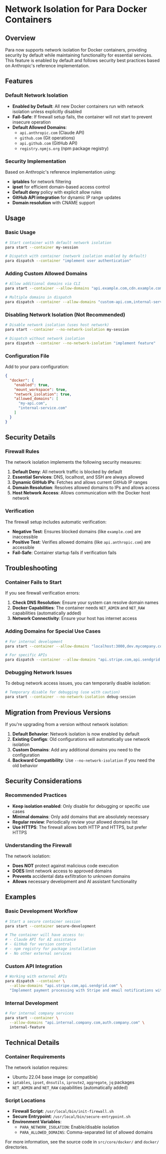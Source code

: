 # Network Isolation for Para Docker Containers

## Overview

Para now supports network isolation for Docker containers, providing security by default while maintaining functionality for essential services. This feature is enabled by default and follows security best practices based on Anthropic's reference implementation.

## Features

### Default Network Isolation

- **Enabled by Default**: All new Docker containers run with network isolation unless explicitly disabled
- **Fail-Safe**: If firewall setup fails, the container will not start to prevent insecure operation
- **Default Allowed Domains**:
  - `api.anthropic.com` (Claude API)
  - `github.com` (Git operations)
  - `api.github.com` (GitHub API)
  - `registry.npmjs.org` (npm package registry)

### Security Implementation

Based on Anthropic's reference implementation using:
- **iptables** for network filtering
- **ipset** for efficient domain-based access control
- **Default deny** policy with explicit allow rules
- **GitHub API integration** for dynamic IP range updates
- **Domain resolution** with CNAME support

## Usage

### Basic Usage

```bash
# Start container with default network isolation
para start --container my-session

# Dispatch with container (network isolation enabled by default)
para dispatch --container "implement user authentication"
```

### Adding Custom Allowed Domains

```bash
# Allow additional domains via CLI
para start --container --allow-domains "api.example.com,cdn.example.com" my-session

# Multiple domains in dispatch
para dispatch --container --allow-domains "custom-api.com,internal-service.com" "implement feature"
```

### Disabling Network Isolation (Not Recommended)

```bash
# Disable network isolation (uses host network)
para start --container --no-network-isolation my-session

# Dispatch without network isolation
para dispatch --container --no-network-isolation "implement feature"
```

### Configuration File

Add to your para configuration:

```json
{
  "docker": {
    "enabled": true,
    "mount_workspace": true,
    "network_isolation": true,
    "allowed_domains": [
      "my-api.com",
      "internal-service.com"
    ]
  }
}
```

## Security Details

### Firewall Rules

The network isolation implements the following security measures:

1. **Default Deny**: All network traffic is blocked by default
2. **Essential Services**: DNS, localhost, and SSH are always allowed
3. **Dynamic GitHub IPs**: Fetches and allows current GitHub IP ranges
4. **Domain Resolution**: Resolves allowed domains to IPs and allows access
5. **Host Network Access**: Allows communication with the Docker host network

### Verification

The firewall setup includes automatic verification:
- **Negative Test**: Ensures blocked domains (like `example.com`) are inaccessible
- **Positive Test**: Verifies allowed domains (like `api.anthropic.com`) are accessible
- **Fail-Safe**: Container startup fails if verification fails

## Troubleshooting

### Container Fails to Start

If you see firewall verification errors:

1. **Check DNS Resolution**: Ensure your system can resolve domain names
2. **Docker Capabilities**: The container needs `NET_ADMIN` and `NET_RAW` capabilities (automatically added)
3. **Network Connectivity**: Ensure your host has internet access

### Adding Domains for Special Use Cases

```bash
# For internal development
para start --container --allow-domains "localhost:3000,dev.mycompany.com"

# For specific APIs
para dispatch --container --allow-domains "api.stripe.com,api.sendgrid.com" "implement payments"
```

### Debugging Network Issues

To debug network access issues, you can temporarily disable isolation:

```bash
# Temporary disable for debugging (use with caution)
para start --container --no-network-isolation debug-session
```

## Migration from Previous Versions

If you're upgrading from a version without network isolation:

1. **Default Behavior**: Network isolation is now enabled by default
2. **Existing Configs**: Old configurations will automatically use network isolation
3. **Custom Domains**: Add any additional domains you need to the configuration
4. **Backward Compatibility**: Use `--no-network-isolation` if you need the old behavior

## Security Considerations

### Recommended Practices

- **Keep isolation enabled**: Only disable for debugging or specific use cases
- **Minimal domains**: Only add domains that are absolutely necessary
- **Regular review**: Periodically review your allowed domains list
- **Use HTTPS**: The firewall allows both HTTP and HTTPS, but prefer HTTPS

### Understanding the Firewall

The network isolation:
- **Does NOT** protect against malicious code execution
- **DOES** limit network access to approved domains
- **Prevents** accidental data exfiltration to unknown domains
- **Allows** necessary development and AI assistant functionality

## Examples

### Basic Development Workflow

```bash
# Start a secure container session
para start --container secure-development

# The container will have access to:
# - Claude API for AI assistance
# - GitHub for version control
# - npm registry for package installation
# - No other external services
```

### Custom API Integration

```bash
# Working with external APIs
para dispatch --container \
  --allow-domains "api.stripe.com,api.sendgrid.com" \
  "Implement payment processing with Stripe and email notifications with SendGrid"
```

### Internal Development

```bash
# For internal company services
para start --container \
  --allow-domains "api.internal.company.com,auth.company.com" \
  internal-feature
```

## Technical Details

### Container Requirements

The network isolation requires:
- Ubuntu 22.04 base image (or compatible)
- `iptables`, `ipset`, `dnsutils`, `iproute2`, `aggregate`, `jq` packages
- `NET_ADMIN` and `NET_RAW` capabilities (automatically added)

### Script Locations

- **Firewall Script**: `/usr/local/bin/init-firewall.sh`
- **Secure Entrypoint**: `/usr/local/bin/secure-entrypoint.sh`
- **Environment Variables**:
  - `PARA_NETWORK_ISOLATION`: Enable/disable isolation
  - `PARA_ALLOWED_DOMAINS`: Comma-separated list of allowed domains

For more information, see the source code in `src/core/docker/` and `docker/` directories.